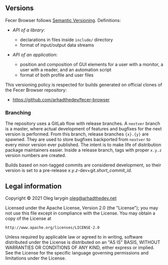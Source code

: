 ## Versions

Fecer Browser follows [Semantic Versioning](https://semver.org/spec/v2.0.0.html).
Definitions:

- *API of a library*:
  - declarations in files inside `include/` directory
  - format of input/output data streams

- *API of an application*:
  - position and composition of GUI elements for a user with a monitor, a user
    with a reader, and an automation script
  - format of both profile and user files

This versioning policy is respected for builds generated on official clones
of the Fecer Browser repository:

- <https://github.com/arhadthedev/fecer-browser>


### Branching

The repository uses a GitLab flow with release branches. A `nextver` branch is
a master, where actual development of features and bugfixes for the next version
is performed. From this branch, release branches `{x}.{y}` are spawned. They are
used to store bugfixes backported from `nextver` to every minor version ever
published. The intent is to make life of distribution package maintainers
easier. Inside a release branch, tags with proper `x.y.z` version numbers are
created.

Builds based on non-tagged commits are considered development, so their version
is set to a pre-release _x_._y_._z_-dev+git._short_commit_id_.


## Legal information

Copyright © 2021 Oleg Iarygin <oleg@arhadthedev.net>

Licensed under the Apache License, Version 2.0 (the "License");
you may not use this file except in compliance with the License.
You may obtain a copy of the License at

    http://www.apache.org/licenses/LICENSE-2.0

Unless required by applicable law or agreed to in writing, software
distributed under the License is distributed on an "AS IS" BASIS,
WITHOUT WARRANTIES OR CONDITIONS OF ANY KIND, either express or implied.
See the License for the specific language governing permissions and
limitations under the License.
